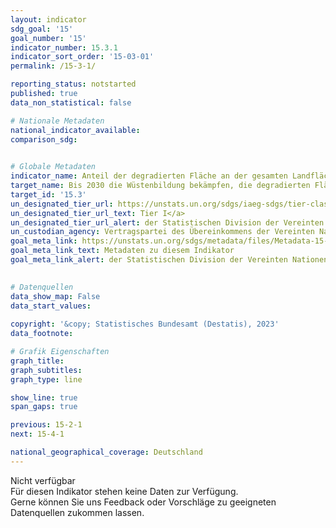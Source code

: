 ```yaml
---
layout: indicator    
sdg_goal: '15'    
goal_number: '15'    
indicator_number: 15.3.1    
indicator_sort_order: '15-03-01'    
permalink: /15-3-1/    

reporting_status: notstarted    
published: true    
data_non_statistical: false    

# Nationale Metadaten    
national_indicator_available:     
comparison_sdg:     
    

# Globale Metadaten    
indicator_name: Anteil der degradierten Fläche an der gesamten Landfläche    
target_name: Bis 2030 die Wüstenbildung bekämpfen, die degradierten Flächen und Böden einschließlich der von Wüstenbildung, Dürre und Überschwemmungen betroffenen Flächen sanieren und eine bodendegradationsneutrale Welt anstreben    
target_id: '15.3'    
un_designated_tier_url: https://unstats.un.org/sdgs/iaeg-sdgs/tier-classification/'    
un_designated_tier_url_text: Tier I</a>    
un_designated_tier_url_alert: der Statistischen Division der Vereinten Nationen    
un_custodian_agency: Vertragspartei des Übereinkommens der Vereinten Nationen zur Bekämpfung der Wüstenbildung (UNCCD)    
goal_meta_link: https://unstats.un.org/sdgs/metadata/files/Metadata-15-03-01.pdf    
goal_meta_link_text: Metadaten zu diesem Indikator    
goal_meta_link_alert: der Statistischen Division der Vereinten Nationen    
    

# Datenquellen    
data_show_map: False    
data_start_values:     
    
copyright: '&copy; Statistisches Bundesamt (Destatis), 2023'    
data_footnote:     

# Grafik Eigenschaften    
graph_title: 
graph_subtitles:    
graph_type: line    

show_line: true
span_gaps: true    

previous: 15-2-1    
next: 15-4-1    

national_geographical_coverage: Deutschland    
---
```


<span class="status notstarted">Nicht verfügbar </span><br>
Für diesen Indikator stehen keine Daten zur Verfügung.<br>
Gerne können Sie uns Feedback oder Vorschläge zu geeigneten Datenquellen zukommen lassen.